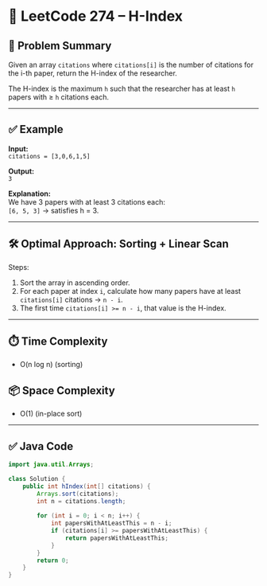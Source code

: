 # 🔹 LeetCode 274 – H-Index

## 🧠 Problem Summary

Given an array `citations` where `citations[i]` is the number of citations for the i-th paper, return the H-index of the researcher.

The H-index is the maximum `h` such that the researcher has at least `h` papers with ≥ `h` citations each.

---

## ✅ Example

**Input:**  
`citations = [3,0,6,1,5]`

**Output:**  
`3`

**Explanation:**  
We have 3 papers with at least 3 citations each:  
`[6, 5, 3]` → satisfies h = 3.

---

## 🛠️ Optimal Approach: Sorting + Linear Scan

Steps:
1. Sort the array in ascending order.
2. For each paper at index `i`, calculate how many papers have at least `citations[i]` citations → `n - i`.
3. The first time `citations[i] >= n - i`, that value is the H-index.

---

## ⏱️ Time Complexity

- O(n log n) (sorting)

## 📦 Space Complexity

- O(1) (in-place sort)

---

## ✅ Java Code

```java
import java.util.Arrays;

class Solution {
    public int hIndex(int[] citations) {
        Arrays.sort(citations);
        int n = citations.length;
        
        for (int i = 0; i < n; i++) {
            int papersWithAtLeastThis = n - i;
            if (citations[i] >= papersWithAtLeastThis) {
                return papersWithAtLeastThis;
            }
        }
        return 0;
    }
}
```
